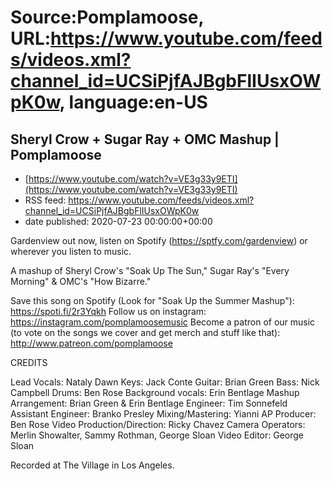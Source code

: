 # Source:Pomplamoose, URL:https://www.youtube.com/feeds/videos.xml?channel_id=UCSiPjfAJBgbFlIUsxOWpK0w, language:en-US

## Sheryl Crow + Sugar Ray + OMC Mashup | Pomplamoose
 - [https://www.youtube.com/watch?v=VE3g33y9ETI](https://www.youtube.com/watch?v=VE3g33y9ETI)
 - RSS feed: https://www.youtube.com/feeds/videos.xml?channel_id=UCSiPjfAJBgbFlIUsxOWpK0w
 - date published: 2020-07-23 00:00:00+00:00

Gardenview out now, listen on Spotify (https://sptfy.com/gardenview) or wherever you listen to music.

 A mashup of Sheryl Crow's "Soak Up The Sun," Sugar Ray's "Every Morning" & OMC's "How Bizarre."

Save this song on Spotify (Look for "Soak Up the Summer Mashup"): https://spoti.fi/2r3Yqkh
Follow us on instagram: https://instagram.com/pomplamoosemusic
Become a patron of our music (to vote on the songs we cover and get merch and stuff like that): http://www.patreon.com/pomplamoose

CREDITS

Lead Vocals: Nataly Dawn
Keys: Jack Conte
Guitar: Brian Green 
Bass: Nick Campbell
Drums: Ben Rose
Background vocals: Erin Bentlage
Mashup Arrangement: Brian Green & Erin Bentlage
Engineer: Tim Sonnefeld 
Assistant Engineer: Branko Presley
Mixing/Mastering: Yianni AP
Producer: Ben Rose
Video Production/Direction: Ricky Chavez
Camera Operators: Merlin Showalter, Sammy Rothman, George Sloan 
Video Editor: George Sloan

Recorded at The Village in Los Angeles.

